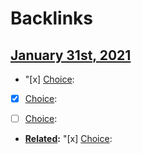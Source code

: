 
# Backlinks
## [January 31st, 2021](<January 31st, 2021.md>)
- "[x] [Choice](<Choice.md>):

- [x] [Choice](<Choice.md>):

- [ ] [Choice](<Choice.md>):

- **[Related](<Related.md>):** "[x] [Choice](<Choice.md>):

